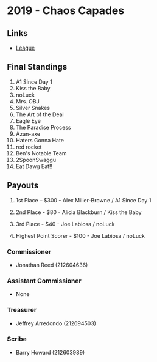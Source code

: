 # 2019 - Chaos Capades

## Links

* [League](https://archive.fantasysports.yahoo.com/nfl/2019/222122)

## Final Standings

1. A1 Since Day 1
2. Kiss the Baby
3. noLuck
4. Mrs. OBJ
5. Silver Snakes
6. The Art of the Deal
7. Eagle Eye
8. The Paradise Process
9. Azan-axe
10.	Haters Gonna Hate
11.	red rocket
12.	Ben's Notable Team
13.	2SpoonSwaggu
14.	Eat Dawg Eat!!

## Payouts

1. 1st Place – $300 - Alex Miller-Browne / A1 Since Day 1

2. 2nd Place - $80 - Alicia Blackburn / Kiss the Baby

3. 3rd Place - $40 - Joe Labiosa / noLuck

4. Highest Point Scorer - $100 - Joe Labiosa / noLuck

### Commissioner

* Jonathan Reed (212604636)

### Assistant Commissioner

* None

### Treasurer

* Jeffrey Arredondo (212694503)

### Scribe

* Barry Howard (212603989)
